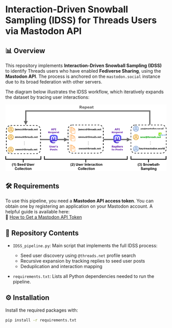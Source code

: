 # Interaction-Driven Snowball Sampling (IDSS) for Threads Users via Mastodon API

## 📊 Overview

This repository implements **Interaction-Driven Snowball Sampling (IDSS)** to identify Threads users who have enabled **Fediverse Sharing**, using the **Mastodon API**. The process is anchored on the `mastodon.social` instance due to its broad federation with other servers.

The diagram below illustrates the IDSS workflow, which iteratively expands the dataset by tracing user interactions:

![IDSS Data Collection Process](IDSS_data_collection_figure.png)

## 🛠️ Requirements

To use this pipeline, you need a **Mastodon API access token**. You can obtain one by registering an application on your Mastodon account. A helpful guide is available here:  
🔗 [How to Get a Mastodon API Token](https://martinheinz.dev/blog/86)

## 📁 Repository Contents

- `IDSS_pipeline.py`: Main script that implements the full IDSS process:
  - Seed user discovery using `@threads.net` profile search
  - Recursive expansion by tracking replies to seed user posts
  - Deduplication and interaction mapping

- `requirements.txt`: Lists all Python dependencies needed to run the pipeline.

## ⚙️ Installation

Install the required packages with:

```bash
pip install -r requirements.txt
